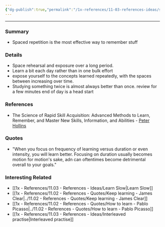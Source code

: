 ```yaml
---
{"dg-publish":true,"permalink":"/1x-references/11-03-references-ideas/spaced-repetition/"}
---
```


---

### Summary
- Spaced repetition is the most effective way to remember stuff

### Details
- Space rehearsal and exposure over a long period.
- Learn a bit each day rather than in one bulk effort
- expose yourself to the concepts learned repeatedly, with the spaces between increasing over time.
- Studying something twice is almost always better than once. review for a few minutes end of day is a head start

### References
- The Science of Rapid Skill Acquisition: Advanced Methods to Learn, Remember, and Master New Skills, Information, and Abilities - [Peter Hollins](https://www.goodreads.com/author/show/16593818.Peter_Hollins)

### Quotes
- "When you focus on frequency of learning versus duration or even intensity, you will learn better. Focusing on duration usually becomes motion for motion's sake, adn can oftentimes become detrimental overall to your goals."


### Interesting Related
- [[1x - References/11.03 - References - Ideas/Learn Slow\|Learn Slow]]
- [[1x - References/11.02 - References - Quotes/Keep learning - James Clear\|../11.02 - References - Quotes/Keep learning - James Clear]]
- [[1x - References/11.02 - References - Quotes/How to learn - Pablo Picasso\|../11.02 - References - Quotes/How to learn - Pablo Picasso]]
- [[1x - References/11.03 - References - Ideas/Interleaved practise\|Interleaved practise]]